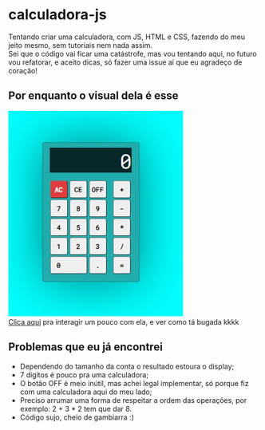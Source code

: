 # calculadora-js
<p>Tentando criar uma calculadora, com JS, HTML e CSS, fazendo do meu jeito mesmo, sem tutoriais nem nada assim. <br> Sei que o código vai ficar uma catástrofe, mas vou tentando aqui, no futuro vou refatorar, e aceito dicas, só fazer uma issue aí que eu agradeço de coração!</p>

## Por enquanto o visual dela é esse
![imagem-calculadora](calculadora.jpg) \
[Clica aqui](https://artur906.github.io/calculadora-js/) pra interagir um pouco com ela, e ver como tá bugada kkkk

## Problemas que eu já encontrei 
* Dependendo do tamanho da conta o resultado estoura o display;
* 7 digitos é pouco pra uma calculadora;
* O botão OFF é meio inútil, mas achei legal implementar, só porque fiz com uma calculadora aqui do meu lado;
* Preciso arrumar uma forma de respeitar a ordem das operações, por exemplo: 2 + 3 * 2 tem que dar 8.
* Código sujo, cheio de gambiarra :) 
